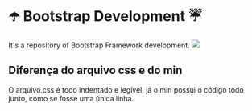 # ☂️ Bootstrap Development ☔
It's a repository of Bootstrap Framework development.
<img src="https://blog.getbootstrap.com/assets/img/2020/06/v5-new-logo.png">

## Diferença do arquivo css e do min
<p>O arquivo.css é todo indentado e legível, já o min possui o código todo junto, como se fosse uma única linha.</p>
